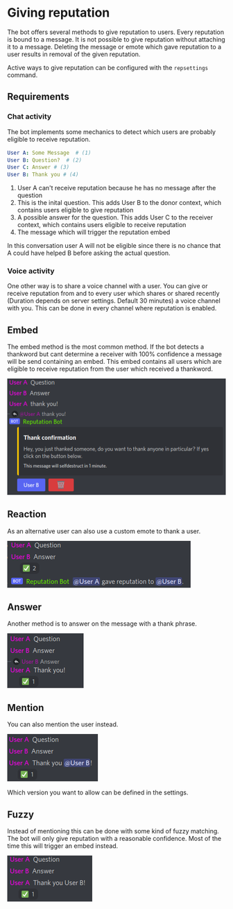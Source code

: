 # Giving reputation

The bot offers several methods to give reputation to users. Every reputation is bound to a message. It is not
possible to give reputation without attaching it to a message. Deleting the message or emote which gave reputation to a
user results in removal of the given reputation.

Active ways to give reputation can be configured with the `repsettings` command.

## Requirements

### Chat activity

The bot implements some mechanics to detect which users are probably eligible to receive reputation.

```yaml
User A: Some Message  # (1)
User B: Question?  # (2)
User C: Answer # (3)
User B: Thank you # (4)
```

1. User A can't receive reputation because he has no message after the question
2. This is the inital question. This adds User B to the donor context, which contains users eligible to give reputation
3. A possible answer for the question. This adds User C to the receiver context, which contains users eligible to 
   receive reputation
4. The message which will trigger the reputation embed

In this conversation user A will not be eligible since there is no chance that A could have helped B before asking the
actual question.

### Voice activity

One other way is to share a voice channel with a user. You can give or receive reputation from and to every user which
shares or shared recently (Duration depends on server settings. Default 30 minutes) a voice channel with you. This
can be done in every channel where reputation is enabled.

## Embed

The embed method is the most common method. If the bot detects a thankword but cant determine a receiver with 100%
confidence a message will be send containing an embed. This embed contains all users which are eligible to receive
reputation from the user which received a thankword.

![A text with a confirmation request.](resources/embed.png)

## Reaction

As an alternative user can also use a custom emote to thank a user.

![A reputation reaction on a message](resources/reaction.png)

## Answer

Another method is to answer on the message with a thank phrase.

![A thank phrase as an answer to a message](resources/answer.png)

## Mention

You can also mention the user instead.

![A thank message with a user mention](resources/mention.png)

Which version you want to allow can be defined in the settings.

## Fuzzy

Instead of mentioning this can be done with some kind of fuzzy matching. The bot will only give reputation with a 
reasonable confidence. Most of the time this will trigger an embed instead.

![A thank message containing a user name without a mention](resources/fuzzy.png)
